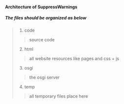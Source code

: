 #### Architecture of SuppressWarnings

##### The files should be organized as below

> 1. code
>> source code
> 2. html
>> all website resources like pages and css + js
> 3. osgi
>> the osgi server
> 4. temp
>> all temporary files place here